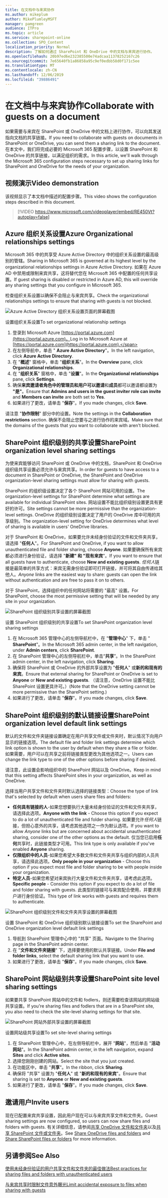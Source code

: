```yaml
---
title: 在文档中与来宾协作
ms.author: mikeplum
author: MikePlumleyMSFT
manager: pamgreen
audience: ITPro
ms.topic: article
ms.service: sharepoint-online
ms.collection: SPO_Content
localization_priority: Normal
description: 了解如何通过 SharePoint 和 OneDrive 中的文档与来宾进行协作。
ms.openlocfilehash: 20b97ed6e232385500e74adcaa11378252167c26
ms.sourcegitcommit: 7e65640fb1a86858a95c9ef0edbb58d0f171c5ee
ms.translationtype: MT
ms.contentlocale: zh-CN
ms.lasthandoff: 12/06/2019
ms.locfileid: "39886491"
---
```

# <a name="collaborate-with-guests-on-a-document"></a><span data-ttu-id="9ddfa-103">在文档中与来宾协作</span><span class="sxs-lookup"><span data-stu-id="9ddfa-103">Collaborate with guests on a document</span></span>

<span data-ttu-id="9ddfa-104">如果需要与来宾在 SharePoint 或 OneDrive 中的文档上进行协作，可以向其发送指向文档的共享链接。</span><span class="sxs-lookup"><span data-stu-id="9ddfa-104">If you need to collaborate with guests on documents in SharePoint or OneDrive, you can send them a sharing link to the document.</span></span> <span data-ttu-id="9ddfa-105">在本文中，我们将完成必要的 Microsoft 365 配置步骤，以设置 SharePoint 和 OneDrive 的共享链接，以满足组织的需求。</span><span class="sxs-lookup"><span data-stu-id="9ddfa-105">In this article, we'll walk through the Microsoft 365 configuration steps necessary to set up sharing links for SharePoint and OneDrive for the needs of your organization.</span></span>

## <a name="video-demonstration"></a><span data-ttu-id="9ddfa-106">视频演示</span><span class="sxs-lookup"><span data-stu-id="9ddfa-106">Video demonstration</span></span>

<span data-ttu-id="9ddfa-107">该视频显示了本文档中描述的配置步骤。</span><span class="sxs-lookup"><span data-stu-id="9ddfa-107">This video shows the configuration steps described in this document.</span></span></br>

> [!VIDEO https://www.microsoft.com/videoplayer/embed/RE450Vt?autoplay=false]

## <a name="azure-organizational-relationships-settings"></a><span data-ttu-id="9ddfa-108">Azure 组织关系设置</span><span class="sxs-lookup"><span data-stu-id="9ddfa-108">Azure Organizational relationships settings</span></span>

<span data-ttu-id="9ddfa-109">Microsoft 365 中的共享受 Azure Active Directory 中的组织关系设置的最高级别的管辖。</span><span class="sxs-lookup"><span data-stu-id="9ddfa-109">Sharing in Microsoft 365 is governed at its highest level by the organizational relationships settings in Azure Active Directory.</span></span> <span data-ttu-id="9ddfa-110">如果在 Azure AD 中禁用或限制来宾共享，这将替代您在 Microsoft 365 中配置的任何共享设置。</span><span class="sxs-lookup"><span data-stu-id="9ddfa-110">If guest sharing is disabled or restricted in Azure AD, this will override any sharing settings that you configure in Microsoft 365.</span></span>

<span data-ttu-id="9ddfa-111">检查组织关系设置以确保不会阻止与来宾共享。</span><span class="sxs-lookup"><span data-stu-id="9ddfa-111">Check the organizational relationships settings to ensure that sharing with guests is not blocked.</span></span>

![Azure Active Directory 组织关系设置页面的屏幕截图](media/azure-ad-organizational-relationships-settings.png)

<span data-ttu-id="9ddfa-113">设置组织关系设置</span><span class="sxs-lookup"><span data-stu-id="9ddfa-113">To set organizational relationship settings</span></span>

1. <span data-ttu-id="9ddfa-114">登录到 Microsoft Azure [https://portal.azure.com](https://portal.azure.com)。</span><span class="sxs-lookup"><span data-stu-id="9ddfa-114">Log in to Microsoft Azure at [https://portal.azure.com](https://portal.azure.com).</span></span>
2. <span data-ttu-id="9ddfa-115">在左侧导航中，单击 " **Azure Active Directory**"。</span><span class="sxs-lookup"><span data-stu-id="9ddfa-115">In the left navigation, click **Azure Active Directory**.</span></span>
3. <span data-ttu-id="9ddfa-116">在 "**概述**" 窗格中，单击 "**组织关系**"。</span><span class="sxs-lookup"><span data-stu-id="9ddfa-116">In the **Overview** pane, click **Organizational relationships**.</span></span>
4. <span data-ttu-id="9ddfa-117">在 "**组织关系**" 窗格中，单击 "**设置**"。</span><span class="sxs-lookup"><span data-stu-id="9ddfa-117">In the **Organizational relationships** pane, click **Settings**.</span></span>
5. <span data-ttu-id="9ddfa-118">确保**来宾邀请者角色中的管理员和用户可以邀请**和**成员**都可以邀请都设置为 **"是"**。</span><span class="sxs-lookup"><span data-stu-id="9ddfa-118">Ensure that **Admins and users in the guest inviter role can invite** and **Members can invite** are both set to **Yes**.</span></span>
6. <span data-ttu-id="9ddfa-119">如果进行了更改，请单击 "**保存**"。</span><span class="sxs-lookup"><span data-stu-id="9ddfa-119">If you made changes, click **Save**.</span></span>

<span data-ttu-id="9ddfa-120">请注意 "**协作限制**" 部分中的设置。</span><span class="sxs-lookup"><span data-stu-id="9ddfa-120">Note the settings in the **Collaboration restrictions** section.</span></span> <span data-ttu-id="9ddfa-121">确保不会阻止您要与之进行协作的来宾域。</span><span class="sxs-lookup"><span data-stu-id="9ddfa-121">Make sure that the domains of the guests that you want to collaborate with aren't blocked.</span></span>

## <a name="sharepoint-organization-level-sharing-settings"></a><span data-ttu-id="9ddfa-122">SharePoint 组织级别的共享设置</span><span class="sxs-lookup"><span data-stu-id="9ddfa-122">SharePoint organization level sharing settings</span></span>

<span data-ttu-id="9ddfa-123">为使来宾能够访问 SharePoint 或 OneDrive 中的文档，SharePoint 和 OneDrive 组织级共享设置必须允许与来宾共享。</span><span class="sxs-lookup"><span data-stu-id="9ddfa-123">In order for guests to have access to a document in SharePoint or OneDrive, the SharePoint and OneDrive organization-level sharing settings must allow for sharing with guests.</span></span>

<span data-ttu-id="9ddfa-124">SharePoint 的组织级设置决定了各个 SharePoint 网站可用的设置。</span><span class="sxs-lookup"><span data-stu-id="9ddfa-124">The organization-level settings for SharePoint determine what settings are available for individual SharePoint sites.</span></span> <span data-ttu-id="9ddfa-125">网站设置不能比组织级别设置更具有更好的许可。</span><span class="sxs-lookup"><span data-stu-id="9ddfa-125">Site settings cannot be more permissive than the organization-level settings.</span></span> <span data-ttu-id="9ddfa-126">OneDrive 的组织级别设置决定了用户的 OneDrive 库中可用的共享级别。</span><span class="sxs-lookup"><span data-stu-id="9ddfa-126">The organization-level setting for OneDrive determines what level of sharing is available in users' OneDrive libraries.</span></span>

<span data-ttu-id="9ddfa-127">对于 SharePoint 和 OneDrive，如果要允许未经身份验证的文件和文件夹共享，请选择 "**任何人**"。</span><span class="sxs-lookup"><span data-stu-id="9ddfa-127">For SharePoint and OneDrive, if you want to allow unauthenticated file and folder sharing, choose **Anyone**.</span></span> <span data-ttu-id="9ddfa-128">如果要确保所有来宾都必须进行身份验证，请选择 "**新建" 和 "现有来宾**"。</span><span class="sxs-lookup"><span data-stu-id="9ddfa-128">If you want to ensure that all guests have to authenticate, choose **New and existing guests**.</span></span> <span data-ttu-id="9ddfa-129">*任何人*链接是最简单的共享方式：来宾无需身份验证即可打开链接，并可将其自由传递给其他人。</span><span class="sxs-lookup"><span data-stu-id="9ddfa-129">*Anyone* links are the easiest way to share: guests can open the link without authentication and are free to pass it on to others.</span></span>

<span data-ttu-id="9ddfa-130">对于 SharePoint，选择组织中的任何网站将需要的 "最高" 设置。</span><span class="sxs-lookup"><span data-stu-id="9ddfa-130">For SharePoint, choose the most permissive setting that will be needed by any site in your organization.</span></span>

![SharePoint 组织级别共享设置的屏幕截图](media/sharepoint-organization-external-sharing-controls.png)


<span data-ttu-id="9ddfa-132">设置 SharePoint 组织级别的共享设置</span><span class="sxs-lookup"><span data-stu-id="9ddfa-132">To set SharePoint organization level sharing settings</span></span>

1. <span data-ttu-id="9ddfa-133">在 Microsoft 365 管理中心的左侧导航栏中，在 "**管理中心**" 下，单击 " **SharePoint**"。</span><span class="sxs-lookup"><span data-stu-id="9ddfa-133">In the Microsoft 365 admin center, in the left navigation, under **Admin centers**, click **SharePoint**.</span></span>
2. <span data-ttu-id="9ddfa-134">在 SharePoint 管理中心的左侧导航栏中，单击“**共享**”。</span><span class="sxs-lookup"><span data-stu-id="9ddfa-134">In the SharePoint admin center, in the left navigation, click **Sharing**.</span></span>
3. <span data-ttu-id="9ddfa-135">确保将 SharePoint 或 OneDrive 的外部共享设置为 "**任何人**" 或**新的和现有的来宾**。</span><span class="sxs-lookup"><span data-stu-id="9ddfa-135">Ensure that external sharing for SharePoint or OneDrive is set to **Anyone** or **New and existing guests**.</span></span> <span data-ttu-id="9ddfa-136">（请注意，OneDrive 设置不能比 SharePoint 设置更具许可。）</span><span class="sxs-lookup"><span data-stu-id="9ddfa-136">(Note that the OneDrive setting cannot be more permissive than the SharePoint setting.)</span></span>
4. <span data-ttu-id="9ddfa-137">如果进行了更改，请单击 "**保存**"。</span><span class="sxs-lookup"><span data-stu-id="9ddfa-137">If you made changes, click **Save**.</span></span>

## <a name="sharepoint-organization-level-default-link-settings"></a><span data-ttu-id="9ddfa-138">SharePoint 组织级别的默认链接设置</span><span class="sxs-lookup"><span data-stu-id="9ddfa-138">SharePoint organization level default link settings</span></span>

<span data-ttu-id="9ddfa-139">默认的文件和文件夹链接设置确定在用户共享文件或文件夹时，默认情况下向用户显示的链接选项。</span><span class="sxs-lookup"><span data-stu-id="9ddfa-139">The default file and folder link settings determine which link option is shown to the user by default when they share a file or folder.</span></span> <span data-ttu-id="9ddfa-140">如果需要，用户可以在共享之前将链接类型更改为其他选项之一。</span><span class="sxs-lookup"><span data-stu-id="9ddfa-140">Users can change the link type to one of the other options before sharing if desired.</span></span>

<span data-ttu-id="9ddfa-141">请注意，此设置会影响组织中的 SharePoint 网站以及 OneDrive。</span><span class="sxs-lookup"><span data-stu-id="9ddfa-141">Keep in mind that this setting affects SharePoint sites in your organization, as well as OneDrive.</span></span>

<span data-ttu-id="9ddfa-142">选择当用户共享文件和文件夹时默认选择的链接类型：</span><span class="sxs-lookup"><span data-stu-id="9ddfa-142">Choose the type of link that's selected by default when users share files and folders:</span></span>

- <span data-ttu-id="9ddfa-143">**任何具有链接的人**-如果您想要执行大量未经身份验证的文件和文件夹共享，请选择此选项。</span><span class="sxs-lookup"><span data-stu-id="9ddfa-143">**Anyone with the link** - Choose this option if you expect to do a lot of unauthenticated file and folder sharing.</span></span> <span data-ttu-id="9ddfa-144">如果要允许*任何人*链接，但担心意外的共享，请考虑其他选项之一作为默认选项。</span><span class="sxs-lookup"><span data-stu-id="9ddfa-144">If you want to allow *Anyone* links but are concerned about accidental unauthenticated sharing, consider one of the other options as the default.</span></span> <span data-ttu-id="9ddfa-145">仅当您已启用**任何**共享时，此链接类型才可用。</span><span class="sxs-lookup"><span data-stu-id="9ddfa-145">This link type is only available if you've enabled **Anyone** sharing.</span></span>
- <span data-ttu-id="9ddfa-146">**仅限组织中的人员**-如果您希望大多数文件和文件夹共享与组织内部的人员共享，请选择此选项。</span><span class="sxs-lookup"><span data-stu-id="9ddfa-146">**Only people in your organization** - Choose this option if you expect most file and folder sharing to be with people inside your organization.</span></span>
- <span data-ttu-id="9ddfa-147">**特定人员**-如果您希望对来宾执行大量文件和文件夹共享，请考虑此选项。</span><span class="sxs-lookup"><span data-stu-id="9ddfa-147">**Specific people** - Consider this option if you expect to do a lot of file and folder sharing with guests.</span></span> <span data-ttu-id="9ddfa-148">此类型的链接可与来宾配合使用，并要求用户进行身份验证。</span><span class="sxs-lookup"><span data-stu-id="9ddfa-148">This type of link works with guests and requires them to authenticate.</span></span>
 
![SharePoint 组织级别文件和文件夹共享设置的屏幕截图](media/sharepoint-organization-files-folders-sharing-settings.png)


<span data-ttu-id="9ddfa-150">设置 SharePoint 和 OneDrive 组织级别默认链接设置</span><span class="sxs-lookup"><span data-stu-id="9ddfa-150">To set the SharePoint and OneDrive organization level default link settings</span></span>

1. <span data-ttu-id="9ddfa-151">导航到 SharePoint 管理中心中的 "共享" 页面。</span><span class="sxs-lookup"><span data-stu-id="9ddfa-151">Navigate to the Sharing page in the SharePoint admin center.</span></span>
2. <span data-ttu-id="9ddfa-152">在 "**文件和文件夹链接**" 下，选择要使用的默认共享链接。</span><span class="sxs-lookup"><span data-stu-id="9ddfa-152">Under **File and folder links**, select the default sharing link that you want to use.</span></span>
3. <span data-ttu-id="9ddfa-153">如果进行了更改，请单击 "**保存**"。</span><span class="sxs-lookup"><span data-stu-id="9ddfa-153">If you made changes, click **Save**.</span></span>

## <a name="sharepoint-site-level-sharing-settings"></a><span data-ttu-id="9ddfa-154">SharePoint 网站级别共享设置</span><span class="sxs-lookup"><span data-stu-id="9ddfa-154">SharePoint site level sharing settings</span></span>

<span data-ttu-id="9ddfa-155">如果要共享 SharePoint 网站中的文件和 fodlers，则还需要检查该网站的网站级共享设置。</span><span class="sxs-lookup"><span data-stu-id="9ddfa-155">If you're sharing files and fodlers that are in a SharePoint site, you also need to check the site-level sharing settings for that site.</span></span>

![SharePoint 网站外部共享设置的屏幕截图](media/sharepoint-site-external-sharing-settings.png)

<span data-ttu-id="9ddfa-157">设置网站级共享设置</span><span class="sxs-lookup"><span data-stu-id="9ddfa-157">To set site-level sharing settings</span></span>
1. <span data-ttu-id="9ddfa-158">在 SharePoint 管理中心中，在左侧导航栏中，展开 "**网站**"，然后单击 "**活动网站**"。</span><span class="sxs-lookup"><span data-stu-id="9ddfa-158">In the SharePoint admin center, in the left navigation, expand **Sites** and click **Active sites**.</span></span>
2. <span data-ttu-id="9ddfa-159">选择您刚刚创建的网站。</span><span class="sxs-lookup"><span data-stu-id="9ddfa-159">Select the site that you just created.</span></span>
3. <span data-ttu-id="9ddfa-160">在功能区中，单击 "**共享**"。</span><span class="sxs-lookup"><span data-stu-id="9ddfa-160">In the ribbon, click **Sharing**.</span></span>
4. <span data-ttu-id="9ddfa-161">确保将 "共享" 设置为 "**任何人**" 或 "**新的和现有的来宾**"。</span><span class="sxs-lookup"><span data-stu-id="9ddfa-161">Ensure that sharing is set to **Anyone** or **New and existing guests**.</span></span>
5. <span data-ttu-id="9ddfa-162">如果进行了更改，请单击 "**保存**"。</span><span class="sxs-lookup"><span data-stu-id="9ddfa-162">If you made changes, click **Save**.</span></span>

## <a name="invite-users"></a><span data-ttu-id="9ddfa-163">邀请用户</span><span class="sxs-lookup"><span data-stu-id="9ddfa-163">Invite users</span></span>

<span data-ttu-id="9ddfa-164">现在已配置来宾共享设置，因此用户现在可以与来宾共享文件和文件夹。</span><span class="sxs-lookup"><span data-stu-id="9ddfa-164">Guest sharing settings are now configured, so users can now share files and folders with guests.</span></span> <span data-ttu-id="9ddfa-165">有关详细信息，请参阅[共享 OneDrive 文件和文件夹](https://support.office.com/article/9fcc2f7d-de0c-4cec-93b0-a82024800c07)以及[共享 SharePoint 文件或文件夹](https://support.office.com/article/1fe37332-0f9a-4719-970e-d2578da4941c)。</span><span class="sxs-lookup"><span data-stu-id="9ddfa-165">See [Share OneDrive files and folders](https://support.office.com/article/9fcc2f7d-de0c-4cec-93b0-a82024800c07) and [Share SharePoint files or folders](https://support.office.com/article/1fe37332-0f9a-4719-970e-d2578da4941c) for more information.</span></span>

## <a name="see-also"></a><span data-ttu-id="9ddfa-166">另请参阅</span><span class="sxs-lookup"><span data-stu-id="9ddfa-166">See Also</span></span>

[<span data-ttu-id="9ddfa-167">使用未经身份验证的用户共享文件和文件夹的最佳做法</span><span class="sxs-lookup"><span data-stu-id="9ddfa-167">Best practices for sharing files and folders with unauthenticated users</span></span>](best-practices-anonymous-sharing.md)

[<span data-ttu-id="9ddfa-168">与来宾共享时限制文件意外曝光</span><span class="sxs-lookup"><span data-stu-id="9ddfa-168">Limit accidental exposure to files when sharing with guests</span></span>](sharing-limit-accidental-exposure.md)